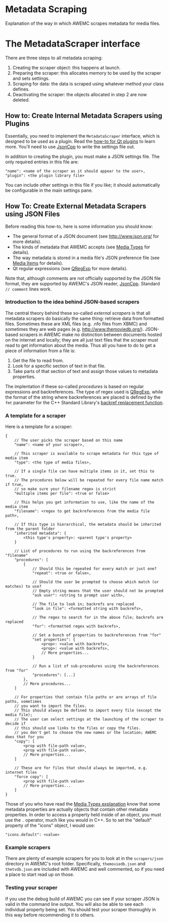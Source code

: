 Metadata Scraping
==============

Explanation of the way in which AWEMC scrapes metadata for media files.

# The MetadataScraper interface

There are three steps to all metadata scraping:

1. Creating the scraper object: this happens at launch.
2. Preparing the scraper: this allocates memory to be used by the scraper and sets settings.
3. Scraping for data: the data is scraped using whatever method your class defines.
4. Deactivating the scraper: the objects allocated in step 2 are now deleted.

## How to: Create Internal Metadata Scrapers using Plugins

Essentially, you need to implement the `MetadataScraper` interface, which is designed to be used as a plugin. Read the [how-to for Qt plugins](http://qt-project.org/doc/qt-4.8/plugins-howto.html) to learn more. You'll need to use [JsonCpp][] to write the settings file out.

In addition to creating the plugin, you must make a JSON settings file. The only required entries in this file are:

	"name": <name of the scraper as it should appear to the user>,
	"plugin": <the plugin library file>

You can include other settings in this file if you like; it should automatically be configurable in the main settings pane.

## How To: Create External Metadata Scrapers using JSON Files

Before reading this how-to, here is some information you should know:

 + The general format of a JSON document (see <http://www.json.org/> for more details).
 + The kinds of metadata that AWEMC accepts (see [Media Types][] for details).
 + The way metadata is stored in a media file's JSON preference file (see [Media Items][] for details).
 + Qt regular expressions (see [QRegExp][] for more details).

Note that, although comments are not officially supported by the JSON file format, they are supported by AWEMC's JSON reader, [JsonCpp][]. Standard `// comment` lines work.

### Introduction to the idea behind JSON-based scrapers

The central theory behind these so-called *external scrapers* is that all metadata scrapers do
basically the same thing: retrieve data from formatted files. Sometimes these are XML files
(e.g. .nfo files from XBMC) and sometimes they are web pages (e.g. <http://www.themoviedb.org/>).
JSON-based scrapers in AWEMC make no distinction between documents hosted on the internet and locally;
they are all just text files that the scraper must read to get information about the media. Thus all you
have to do to get a piece of information from a file is:

1. Get the file to read from.
2. Look for a specific section of text in that file.
3. Take parts of that section of text and assign those values to metadata properties.

The implentation if these so-called *procedures* is based on regular expressions and backreferences. The type of regex used is [QRegExp][], while the format of the string where backreferences are placed is defined by the `fmt` parameter for the C++ Standard Library's [backref replacement function](http://www.cplusplus.com/reference/regex/match_replace/).

### A template for a scraper

Here is a template for a scraper:

	{
		// The user picks the scraper based on this name
		"name": <name of your scraper>,

		// This scraper is available to scrape metadata for this type of media item
		"type": <the type of media files>,

		// If a single file can have multiple items in it, set this to true.
		// The procedures below will be repeated for every file name match if true,
		// so make sure your filename regex is strict
		"multiple items per file": <true or false>

		// This helps you get information to use, like the name of the media item
		"filename": <regex to get backreferences from the media file path>,

		// If this type is hierarchical, the metadata should be inherited from the parent folder
		"inherited metadata": {
			<this type's property>: <parent type's property>
		}

		// List of procedures to run using the backreferences from "filename"
		"procedures": [
			{
				// Should this be repeated for every match or just one?
				"repeat": <true or false>,

				// Should the user be prompted to choose which match (or matches) to use?
				// Empty string means that the user should not be prompted
				"ask user": <string to prompt user with>,

				// The file to look in; backrefs are replaced
				"look in file": <formatted string with backrefs>,

				// The regex to search for in the above file; backrefs are replaced
				"for": <formatted regex with backrefs>,

				// Set a bunch of properties to backreferences from "for"
				"set properties": {
					<prop>: <value with backrefs>,
					<prop>: <value with backrefs>,
					// More properties...
				}

				// Run a list of sub-procedures using the backreferences from "for"
				"procedures": [...]
			},
			// More procedures...
		]

		// For properties that contain file paths or are arrays of file paths, sometimes 
		// you want to import the files.
		// This should always be defined to import every file (except the media file);
		// The user can select settings at the launching of the scraper to decide if
		// this should use links to the files or copy the files.
		// you don't get to choose the new names or the location; AWEMC does that for you
		"copy": [
			<prop with file-path value>,
			<prop with file-path value>,
			// More properties...	
		]

		// These are for files that should always be imported, e.g. internet files
		"force copy": [
			<prop with file-path value>
			// More properties...
		]
	}

Those of you who have read the [Media Types explanation][Media Types] know that
some metadata properties are actually objects that contain other metadata properties.
In order to access a property held inside of an object, you must use the `.` operator,
much like you would in C++. So to set the "default" property of the "icons" object, 
I would use:


	"icons.default": <value>


### Example scrapers

There are plenty of example scrapers for you to look at in the `scrapers/json` directory
in AWEMC's root folder. Specifically, `themoviedb.json` and `thetvdb.json` are included
with AWEMC and well commented, so if you need a place to start read up on those.

### Testing your scraper

If you use the debug build of AWEMC you can see if your scraper JSON is valid in the command
line output. You will also be able to see each individual property being set. You should test
your scraper thoroughly in this way before recommending it to others.

[Media Types]: <../type/README.md>
[JsonCpp]: <http://jsoncpp.sourceforge.net/>
[Media Items]: <../items/README.md>
[QRegExp]: <http://qt-project.org/doc/qt-5/qregexp.html>